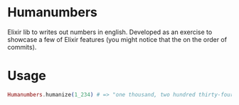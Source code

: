 # Humanumbers

Elixir lib to writes out numbers in english. Developed as an exercise to showcase a few of
Elixir features (you might notice that the on the order of commits). 

# Usage

```Elixir
Humanumbers.humanize(1_234) # => "one thousand, two hundred thirty-four"
```

